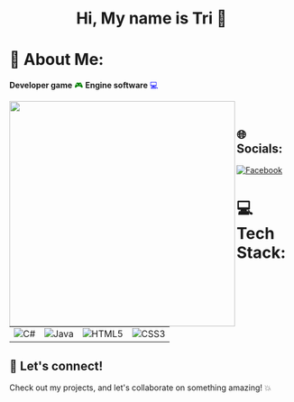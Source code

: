 <h1 align="center">Hi, My name is Tri 👋</h1>

# 💫 About Me:
**Developer game** <span style="color:green">🎮</span> **Engine software** <span style="color:blue">💻</span>

<img src="https://github.com/doforTri/doforTri/assets/110610313/f84e7e8c-f603-422c-81c3-e693bd65ceba" width="400px" align="left"><br>


## 🌐 Socials:
[![Facebook](https://img.shields.io/badge/Facebook-%231877F2.svg?logo=Facebook&logoColor=white)](https://facebook.com/trihoangnguyenn) 

# 💻 Tech Stack:
<table>
  <tr>
    <td><img src="https://img.shields.io/badge/c%23-%23239120.svg?style=for-the-badge&logo=csharp&logoColor=white" alt="C#"></td>
    <td><img src="https://img.shields.io/badge/java-%23ED8B00.svg?style=for-the-badge&logo=openjdk&logoColor=white" alt="Java"></td>
      <td><img src="https://img.shields.io/badge/html5-%23ED8B00.svg?style=for-the-badge&logo=openjdk&logoColor=white" alt="HTML5"></td>
    <td><img src="https://img.shields.io/badge/css3-%231572B6.svg?style=for-the-badge&logo=css3&logoColor=white" alt="CSS3"></td>
  </tr>
</table>

## 🎉 Let's connect!
Check out my projects, and let's collaborate on something amazing! 💥

